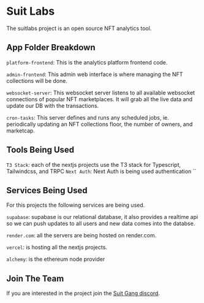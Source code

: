 # Suit Labs

The suitlabs project is an open source NFT analytics tool.

## App Folder Breakdown

`platform-frontend`: This is the analytics platform frontend code.

`admin-frontend`: This admin web interface is where managing the NFT collections will be done.

`websocket-server`: This websocket server listens to all available websocket connections of popular NFT marketplaces.  It will grab all the live data and update our DB with the transactions.

`cron-tasks`: This server defines and runs any scheduled jobs, ie. periodically updating an NFT collections floor, the number of owners, and marketcap.

## Tools Being Used

`T3 Stack`: each of the nextjs projects use the T3 stack for Typescript, Tailwindcss, and TRPC
`Next Auth`: Next Auth is being used authentication
``
## Services Being Used

For this projects the following services are being used.

`supabase`: supabase is our relational database, it also provides a realtime api so we can push updates to all users and new data comes into the databse.

`render.com`: all the servers are being hosted on render.com.

`vercel`: is hosting all the nextjs projects.

`alchemy`: is the ethereum node provider

## Join The Team

If you are interested in the project join the [Suit Gang discord](https://discord.gg/WQjAk3bR).
